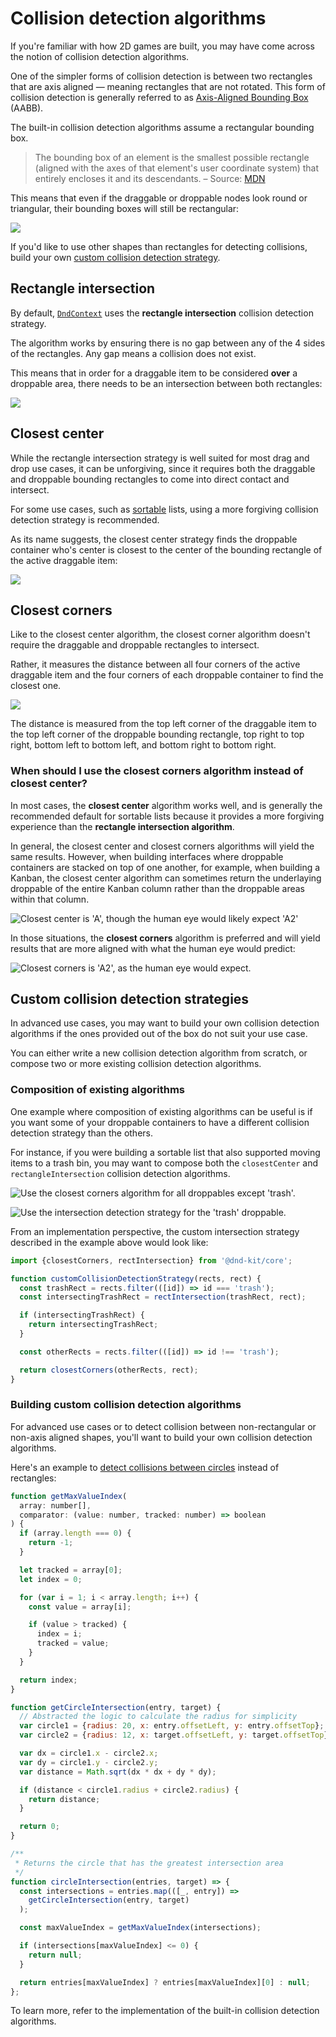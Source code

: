 # Collision detection algorithms

If you're familiar with how 2D games are built, you may have come across the notion of collision detection algorithms.

One of the simpler forms of collision detection is between two rectangles that are axis aligned — meaning rectangles that are not rotated. This form of collision detection is generally referred to as [Axis-Aligned Bounding Box](https://developer.mozilla.org/en-US/docs/Games/Techniques/2D_collision_detection#Axis-Aligned_Bounding_Box) \(AABB\).

The built-in collision detection algorithms assume a rectangular bounding box.

> The bounding box of an element is the smallest possible rectangle \(aligned with the axes of that element's user coordinate system\) that entirely encloses it and its descendants.
> – Source: [MDN](https://developer.mozilla.org/en-US/docs/Glossary/bounding_box)

This means that even if the draggable or droppable nodes look round or triangular, their bounding boxes will still be rectangular:

![](/axis-aligned-rectangle.png)

If you'd like to use other shapes than rectangles for detecting collisions, build your own [custom collision detection strategy](collision-detection-algorithms.md#custom-collision-detection-strategies).

## Rectangle intersection

By default, [`DndContext`](./) uses the **rectangle intersection** collision detection strategy.

The algorithm works by ensuring there is no gap between any of the 4 sides of the rectangles. Any gap means a collision does not exist.

This means that in order for a draggable item to be considered **over** a droppable area, there needs to be an intersection between both rectangles:

![](/rect-intersection-1-.png)

## Closest center

While the rectangle intersection strategy is well suited for most drag and drop use cases, it can be unforgiving, since it requires both the draggable and droppable bounding rectangles to come into direct contact and intersect.

For some use cases, such as [sortable](../../presets/sortable/) lists, using a more forgiving collision detection strategy is recommended.

As its name suggests, the closest center strategy finds the droppable container who's center is closest to the center of the bounding rectangle of the active draggable item:

![](/closest-center-2-.png)

## Closest corners

Like to the closest center algorithm, the closest corner algorithm doesn't require the draggable and droppable rectangles to intersect.

Rather, it measures the distance between all four corners of the active draggable item and the four corners of each droppable container to find the closest one.

![](/closest-corners.png)

The distance is measured from the top left corner of the draggable item to the top left corner of the droppable bounding rectangle, top right to top right, bottom left to bottom left, and bottom right to bottom right.

### **When should I use the closest corners algorithm instead of closest center?**

In most cases, the **closest center** algorithm works well, and is generally the recommended default for sortable lists because it provides a more forgiving experience than the **rectangle intersection algorithm**.

In general, the closest center and closest corners algorithms will yield the same results. However, when building interfaces where droppable containers are stacked on top of one another, for example, when building a Kanban, the closest center algorithm can sometimes return the underlaying droppable of the entire Kanban column rather than the droppable areas within that column.

![Closest center is 'A', though the human eye would likely expect 'A2'](/closest-center-kanban.png)

In those situations, the **closest corners** algorithm is preferred and will yield results that are more aligned with what the human eye would predict:

![Closest corners is 'A2', as the human eye would expect.](/closest-corners-kanban.png)

## Custom collision detection strategies

In advanced use cases, you may want to build your own collision detection algorithms if the ones provided out of the box do not suit your use case.

You can either write a new collision detection algorithm from scratch, or compose two or more existing collision detection algorithms.

### Composition of existing algorithms

One example where composition of existing algorithms can be useful is if you want some of your droppable containers to have a different collision detection strategy than the others.

For instance, if you were building a sortable list that also supported moving items to a trash bin, you may want to compose both the `closestCenter` and `rectangleIntersection` collision detection algorithms.

![Use the closest corners algorithm for all droppables except 'trash'.](/custom-collision-detection.png)

![Use the intersection detection strategy for the 'trash' droppable.](/custom-collision-detection-intersection.png)

From an implementation perspective, the custom intersection strategy described in the example above would look like:

```javascript
import {closestCorners, rectIntersection} from '@dnd-kit/core';

function customCollisionDetectionStrategy(rects, rect) {
  const trashRect = rects.filter(([id]) => id === 'trash');
  const intersectingTrashRect = rectIntersection(trashRect, rect);

  if (intersectingTrashRect) {
    return intersectingTrashRect;
  }

  const otherRects = rects.filter(([id]) => id !== 'trash');

  return closestCorners(otherRects, rect);
}
```

### Building custom collision detection algorithms

For advanced use cases or to detect collision between non-rectangular or non-axis aligned shapes, you'll want to build your own collision detection algorithms.

Here's an example to [detect collisions between circles](https://developer.mozilla.org/en-US/docs/Games/Techniques/2D_collision_detection#Circle_Collision) instead of rectangles:

```javascript
function getMaxValueIndex(
  array: number[],
  comparator: (value: number, tracked: number) => boolean
) {
  if (array.length === 0) {
    return -1;
  }

  let tracked = array[0];
  let index = 0;

  for (var i = 1; i < array.length; i++) {
    const value = array[i];

    if (value > tracked) {
      index = i;
      tracked = value;
    }
  }

  return index;
}

function getCircleIntersection(entry, target) {
  // Abstracted the logic to calculate the radius for simplicity
  var circle1 = {radius: 20, x: entry.offsetLeft, y: entry.offsetTop};
  var circle2 = {radius: 12, x: target.offsetLeft, y: target.offsetTop};

  var dx = circle1.x - circle2.x;
  var dy = circle1.y - circle2.y;
  var distance = Math.sqrt(dx * dx + dy * dy);

  if (distance < circle1.radius + circle2.radius) {
    return distance;
  }

  return 0;
}

/**
 * Returns the circle that has the greatest intersection area
 */
function circleIntersection(entries, target) => {
  const intersections = entries.map(([_, entry]) =>
    getCircleIntersection(entry, target)
  );

  const maxValueIndex = getMaxValueIndex(intersections);

  if (intersections[maxValueIndex] <= 0) {
    return null;
  }

  return entries[maxValueIndex] ? entries[maxValueIndex][0] : null;
};
```

To learn more, refer to the implementation of the built-in collision detection algorithms.
